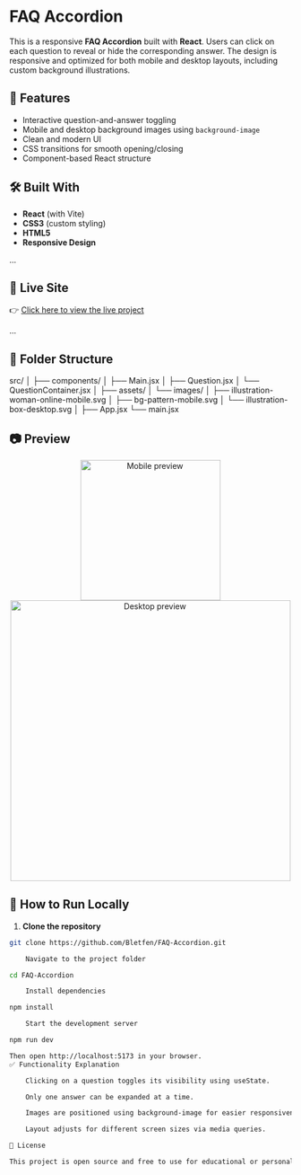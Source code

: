 # FAQ Accordion

This is a responsive **FAQ Accordion** built with **React**. Users can click on each question to reveal or hide the corresponding answer. The design is responsive and optimized for both mobile and desktop layouts, including custom background illustrations.

## 🚀 Features

- Interactive question-and-answer toggling
- Mobile and desktop background images using `background-image`
- Clean and modern UI
- CSS transitions for smooth opening/closing
- Component-based React structure

## 🛠️ Built With

- **React** (with Vite)
- **CSS3** (custom styling)
- **HTML5**
- **Responsive Design**

...

## 📍 Live Site

👉 [Click here to view the live project](https://faq-accordion-seven-gray.vercel.app/)

...

## 📁 Folder Structure

src/
│
├── components/
│ ├── Main.jsx
│ ├── Question.jsx
│ └── QuestionContainer.jsx
│
├── assets/
│ └── images/
│ ├── illustration-woman-online-mobile.svg
│ ├── bg-pattern-mobile.svg
│ └── illustration-box-desktop.svg
│
├── App.jsx
└── main.jsx

## 📷 Preview

<div align="center">
  <img src="./preview-mobile.png" alt="Mobile preview" width="250"/>
  <img src="./preview-desktop.png" alt="Desktop preview" width="500"/>
</div>

## 🔧 How to Run Locally

1. **Clone the repository**

```bash
git clone https://github.com/Bletfen/FAQ-Accordion.git

    Navigate to the project folder

cd FAQ-Accordion

    Install dependencies

npm install

    Start the development server

npm run dev

Then open http://localhost:5173 in your browser.
✅ Functionality Explanation

    Clicking on a question toggles its visibility using useState.

    Only one answer can be expanded at a time.

    Images are positioned using background-image for easier responsiveness.

    Layout adjusts for different screen sizes via media queries.

📜 License

This project is open source and free to use for educational or personal projects.
```
